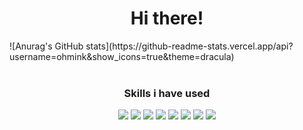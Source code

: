 <h1 align="center">Hi there! </h1>
 ![Anurag's GitHub stats](https://github-readme-stats.vercel.app/api?username=ohmink&show_icons=true&theme=dracula)
</br>
</br>
<div align="center">
  <h3>Skills i have used</h3>
  <img src="https://img.shields.io/badge/html5-E34F26?style=for-the-badge&logo=HTML5&logoColor=white"></a>
  <img src="https://img.shields.io/badge/css-1572B6?style=for-the-badge&logo=css3&logoColor=white">
  <img src="https://img.shields.io/badge/javascript-F7DF1E?style=for-the-badge&logo=javascript&logoColor=black">
  <img src="https://img.shields.io/badge/react-61DAFB?style=for-the-badge&logo=react&logoColor=black">
  <img src="https://img.shields.io/badge/nodejs-339933?style=for-the-badge&logo=node.js&logoColor=white">
  <img src="https://img.shields.io/badge/express-0?style=for-the-badge&logo=express&logoColor=white">
  <img src="https://img.shields.io/badge/nestjs-E0234E?style=for-the-badge&logo=nestjs&logoColor=white">
  <img src="https://img.shields.io/badge/typescript-3178C6?style=for-the-badge&logo=typescript&logoColor=white">
</div>
</br>
</br>

